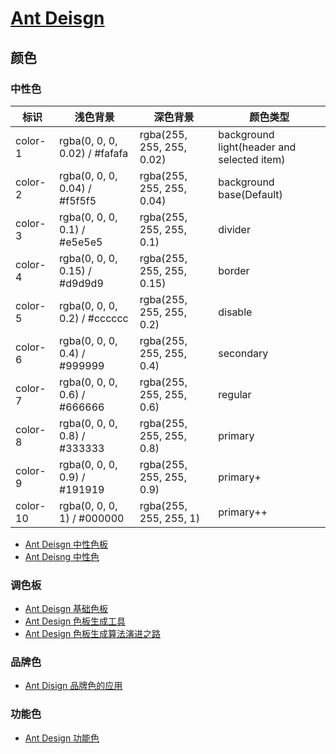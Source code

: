 # [Ant Deisgn](https://ant.design/docs/spec/font-cn)

## 颜色

### 中性色

| 标识 | 浅色背景 | 深色背景 | 颜色类型 | 
| --- | --- | --- | --- |
| color-1 | rgba(0, 0, 0, 0.02) / #fafafa | rgba(255, 255, 255, 0.02) | background light(header and selected item) |
| color-2 | rgba(0, 0, 0, 0.04) / #f5f5f5 | rgba(255, 255, 255, 0.04) | background base(Default) |
| color-3 | rgba(0, 0, 0, 0.1) / #e5e5e5 | rgba(255, 255, 255, 0.1) | divider |
| color-4 | rgba(0, 0, 0, 0.15) / #d9d9d9 | rgba(255, 255, 255, 0.15) | border |
| color-5 | rgba(0, 0, 0, 0.2) / #cccccc | rgba(255, 255, 255, 0.2) | disable |
| color-6 | rgba(0, 0, 0, 0.4) / #999999 | rgba(255, 255, 255, 0.4) | secondary |
| color-7 | rgba(0, 0, 0, 0.6) / #666666 | rgba(255, 255, 255, 0.6) | regular |
| color-8 | rgba(0, 0, 0, 0.8) / #333333 | rgba(255, 255, 255, 0.8) | primary |
| color-9 | rgba(0, 0, 0, 0.9) / #191919 | rgba(255, 255, 255, 0.9) | primary+ |
| color-10 | rgba(0, 0, 0, 1) / #000000 | rgba(255, 255, 255, 1) | primary++ |

- [Ant Deisgn 中性色板](https://ant.design/docs/spec/colors-cn#%E4%B8%AD%E6%80%A7%E8%89%B2%E6%9D%BF)
- [Ant Deisng 中性色](https://ant.design/docs/spec/colors-cn#%E4%B8%AD%E6%80%A7%E8%89%B2)

### 调色板

- [Ant Deisgn 基础色板](https://ant.design/docs/spec/colors-cn#%E5%9F%BA%E7%A1%80%E8%89%B2%E6%9D%BF)
- [Ant Design 色板生成工具](https://ant.design/docs/spec/colors-cn#%E8%89%B2%E6%9D%BF%E7%94%9F%E6%88%90%E5%B7%A5%E5%85%B7)
- [Ant Design 色板生成算法演进之路](https://zhuanlan.zhihu.com/p/32422584)

### 品牌色

- [Ant Disign 品牌色的应用](https://ant.design/docs/spec/colors-cn#%E5%93%81%E7%89%8C%E8%89%B2%E7%9A%84%E5%BA%94%E7%94%A8)

### 功能色

- [Ant Design 功能色](https://ant.design/docs/spec/colors-cn#%E5%8A%9F%E8%83%BD%E8%89%B2)
